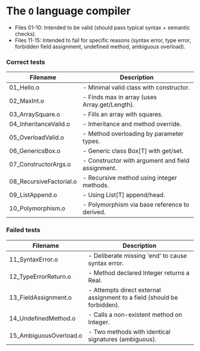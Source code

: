 # The `O` language compiler

- Files 01-10: Intended to be valid (should pass typical syntax + semantic checks).
- Files 11-15: Intended to fail for specific reasons (syntax error, type error, forbidden field assignment, undefined method, ambiguous overload).

### Correct tests

|Filename| Description |
|-|-|
01_Hello.o   |        - Minimal valid class with constructor.
02_MaxInt.o   |       - Finds max in array (uses Array.get/Length).
03_ArraySquare.o|     - Fills an array with squares.
04_InheritanceValid.o|- Inheritance and method override.
05_OverloadValid.o  | - Method overloading by parameter types.
06_GenericsBox.o  |   - Generic class Box[T] with get/set.
07_ConstructorArgs.o | - Constructor with argument and field assignment.
08_RecursiveFactorial.o | - Recursive method using integer methods.
09_ListAppend.o |     - Using List[T] append/head.
10_Polymorphism.o  |   - Polymorphism via base reference to derived.

### Failed tests

|Filename| Description |
|-|-|
11_SyntaxError.o |     - Deliberate missing 'end' to cause syntax error.
12_TypeErrorReturn.o | - Method declared Integer returns a Real.
13_FieldAssignment.o| - Attempts direct external assignment to a field (should be forbidden).
14_UndefinedMethod.o |- Calls a non-existent method on Integer.
15_AmbiguousOverload.o| - Two methods with identical signatures (ambiguous).